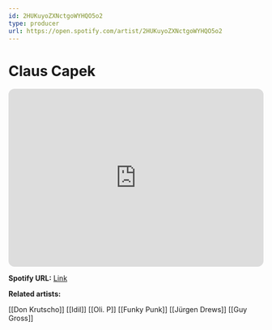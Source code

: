 ```yaml
---
id: 2HUKuyoZXNctgoWYHQO5o2
type: producer
url: https://open.spotify.com/artist/2HUKuyoZXNctgoWYHQO5o2
---
```

# Claus Capek

<iframe style="border-radius:12px" src="https://open.spotify.com/embed/artist/2HUKuyoZXNctgoWYHQO5o2" width="100%" height="352" frameBorder="0" allowfullscreen="" allow="autoplay; clipboard-write; encrypted-media; fullscreen; picture-in-picture" loading="lazy"></iframe>

**Spotify URL:** [Link](https://open.spotify.com/artist/2HUKuyoZXNctgoWYHQO5o2)

**Related artists:**

[[Don Krutscho]]
[[Idil]]
[[Oli. P]]
[[Funky Punk]]
[[Jürgen Drews]]
[[Guy Gross]]
